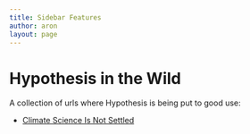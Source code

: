 ```yaml
---
title: Sidebar Features
author: aron
layout: page
---
```


Hypothesis in the Wild
======================

A collection of urls where Hypothesis is being put to good use:

- [Climate Science Is Not Settled](http://online.wsj.com/articles/climate-science-is-not-settled-1411143565)
